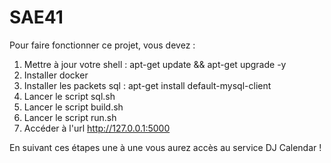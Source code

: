 # SAE41
Pour faire fonctionner ce projet, vous devez :

1. Mettre à jour votre shell : apt-get update && apt-get upgrade -y
2. Installer docker
3. Installer les packets sql : apt-get install default-mysql-client
4. Lancer le script sql.sh
5. Lancer le script build.sh
6. Lancer le script run.sh
7. Accéder à l'url http://127.0.0.1:5000

En suivant ces étapes une à une vous aurez accès au service DJ Calendar !

